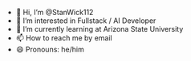 - 👋 Hi, I’m @StanWick112
- 👀 I’m interested in Fullstack / AI Developer
- 🌱 I’m currently learning at Arizona State University
- 📫 How to reach me by email
- 😄 Pronouns: he/him

<!---
StanWick112/StanWick112 is a ✨ special ✨ repository because its `README.md` (this file) appears on your GitHub profile.
You can click the Preview link to take a look at your changes.
--->
